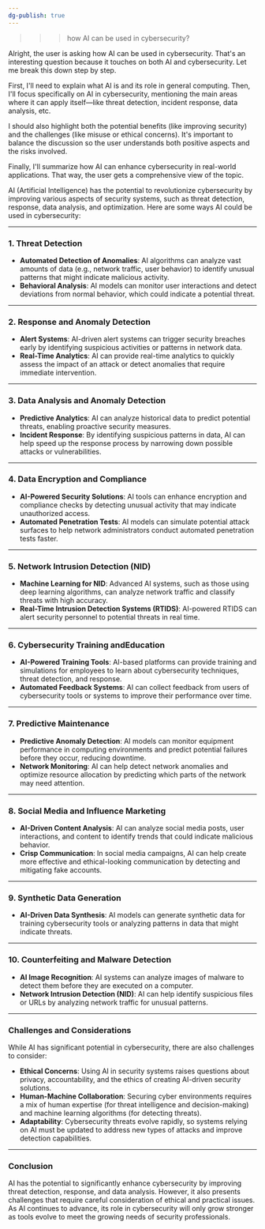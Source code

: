 ```yaml
---
dg-publish: true
---
```


>>> 
>>> how AI can be used in cybersecurity?
>>> 
<think>

Alright, the user is asking how AI can be used in cybersecurity. That's an interesting question
because it touches on both AI and cybersecurity. Let me break this down step by step.

First, I'll need to explain what AI is and its role in general computing. Then, I'll focus
specifically on AI in cybersecurity, mentioning the main areas where it can apply itself—like threat
detection, incident response, data analysis, etc.

I should also highlight both the potential benefits (like improving security) and the challenges
(like misuse or ethical concerns). It's important to balance the discussion so the user understands
both positive aspects and the risks involved.

Finally, I'll summarize how AI can enhance cybersecurity in real-world applications. That way, the
user gets a comprehensive view of the topic.
</think>

AI (Artificial Intelligence) has the potential to revolutionize cybersecurity by improving various
aspects of security systems, such as threat detection, response, data analysis, and optimization.
Here are some ways AI could be used in cybersecurity:

---

### **1. Threat Detection**
   - **Automated Detection of Anomalies**: AI algorithms can analyze vast amounts of data (e.g.,
network traffic, user behavior) to identify unusual patterns that might indicate malicious activity.
   - **Behavioral Analysis**: AI models can monitor user interactions and detect deviations from
normal behavior, which could indicate a potential threat.

---

### **2. Response and Anomaly Detection**
   - **Alert Systems**: AI-driven alert systems can trigger security breaches early by identifying
suspicious activities or patterns in network data.
   - **Real-Time Analytics**: AI can provide real-time analytics to quickly assess the impact of an
attack or detect anomalies that require immediate intervention.

---

### **3. Data Analysis and Anomaly Detection**
   - **Predictive Analytics**: AI can analyze historical data to predict potential threats, enabling
proactive security measures.
   - **Incident Response**: By identifying suspicious patterns in data, AI can help speed up the
response process by narrowing down possible attacks or vulnerabilities.

---

### **4. Data Encryption and Compliance**
   - **AI-Powered Security Solutions**: AI tools can enhance encryption and compliance checks by
detecting unusual activity that may indicate unauthorized access.
   - **Automated Penetration Tests**: AI models can simulate potential attack surfaces to help
network administrators conduct automated penetration tests faster.

---

### **5. Network Intrusion Detection (NID)**
   - **Machine Learning for NID**: Advanced AI systems, such as those using deep learning algorithms,
can analyze network traffic and classify threats with high accuracy.
   - **Real-Time Intrusion Detection Systems (RTIDS)**: AI-powered RTIDS can alert security personnel
to potential threats in real time.

---

### **6. Cybersecurity Training andEducation**
   - **AI-Powered Training Tools**: AI-based platforms can provide training and simulations for
employees to learn about cybersecurity techniques, threat detection, and response.
   - **Automated Feedback Systems**: AI can collect feedback from users of cybersecurity tools or
systems to improve their performance over time.

---

### **7. Predictive Maintenance**
   - **Predictive Anomaly Detection**: AI models can monitor equipment performance in computing
environments and predict potential failures before they occur, reducing downtime.
   - **Network Monitoring**: AI can help detect network anomalies and optimize resource allocation by
predicting which parts of the network may need attention.

---

### **8. Social Media and Influence Marketing**
   - **AI-Driven Content Analysis**: AI can analyze social media posts, user interactions, and
content to identify trends that could indicate malicious behavior.
   - **Crisp Communication**: In social media campaigns, AI can help create more effective and
ethical-looking communication by detecting and mitigating fake accounts.

---

### **9. Synthetic Data Generation**
   - **AI-Driven Data Synthesis**: AI models can generate synthetic data for training cybersecurity
tools or analyzing patterns in data that might indicate threats.

---

### **10. Counterfeiting and Malware Detection**
   - **AI Image Recognition**: AI systems can analyze images of malware to detect them before they
are executed on a computer.
   - **Network Intrusion Detection (NID)**: AI can help identify suspicious files or URLs by
analyzing network traffic for unusual patterns.

---

### **Challenges and Considerations**
While AI has significant potential in cybersecurity, there are also challenges to consider:
- **Ethical Concerns**: Using AI in security systems raises questions about privacy, accountability,
and the ethics of creating AI-driven security solutions.
- **Human-Machine Collaboration**: Securing cyber environments requires a mix of human expertise (for
threat intelligence and decision-making) and machine learning algorithms (for detecting threats).
- **Adaptability**: Cybersecurity threats evolve rapidly, so systems relying on AI must be updated to
address new types of attacks and improve detection capabilities.

---

### **Conclusion**
AI has the potential to significantly enhance cybersecurity by improving threat detection, response,
and data analysis. However, it also presents challenges that require careful consideration of ethical
and practical issues. As AI continues to advance, its role in cybersecurity will only grow stronger
as tools evolve to meet the growing needs of security professionals.